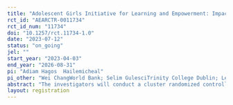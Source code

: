 ```yaml
---
title: "Adolescent Girls Initiative for Learning and Empowerment: Impact Evaluation of a Safe Space-Based Life Skills Training and Digital Literacy Training in Nigeria"
rct_id: "AEARCTR-0011734"
rct_id_num: "11734"
doi: "10.1257/rct.11734-1.0"
date: "2023-07-12"
status: "on_going"
jel: ""
start_year: "2023-04-03"
end_year: "2026-08-31"
pi: "Adiam Hagos  Hailemicheal"
pi_other: "Wei ChangWorld Bank; Selim GulesciTrinity College Dublin; Lea RouanetWorld Bank"
abstract: "The investigators will conduct a cluster randomized controlled trial in secondary schools in Nigeria to evaluate the impact of school-based life skills training delivered in safe spaces with and without digital literacy training. This study aims to estimate the causal impacts of the training on adolescents' school performances and retention, socio-emotional skills, digital skills, health, marriage, fertility, and labor market outcomes. "
layout: registration
---
```


